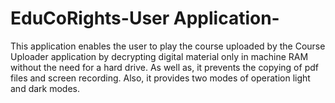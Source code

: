 # EduCoRights-User Application-
This application enables the user to play the course uploaded by the Course Uploader application by decrypting digital material only in machine RAM without the need for a hard drive. As well as, it prevents the copying of pdf files and screen recording. Also, it provides two modes of operation light and dark modes.
